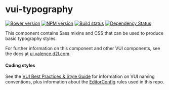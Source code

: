 # vui-typography
[![Bower version][bower-image]][bower-url]
[![NPM version][npm-image]][npm-url]
[![Build status][ci-image]][ci-url]
[![Dependency Status][dependencies-image]][dependencies-url]

This component contains Sass mixins and CSS that can be used to produce basic typography styles.

For further information on this component and other VUI components, see the docs at [ui.valence.d2l.com](http://ui.valence.d2l.com/).

#### Coding styles
See the [VUI Best Practices & Style Guide](https://github.com/Brightspace/valence-ui-docs/wiki/Best-Practices-&-Style-Guide) for information on VUI naming conventions, plus information about the [EditorConfig](http://editorconfig.org) rules used in this repo.

[bower-url]: http://bower.io/search/?q=vui-typography
[bower-image]: https://img.shields.io/bower/v/vui-typography.svg
[npm-url]: https://www.npmjs.org/package/vui-typography
[npm-image]: https://img.shields.io/npm/v/vui-typography.svg
[ci-url]: https://travis-ci.org/Brightspace/valence-ui-typography
[ci-image]: https://img.shields.io/travis-ci/Brightspace/valence-ui-typography.svg
[dependencies-url]: https://david-dm.org/brightspace/valence-ui-typography
[dependencies-image]: https://img.shields.io/david/Brightspace/valence-ui-typography.svg
